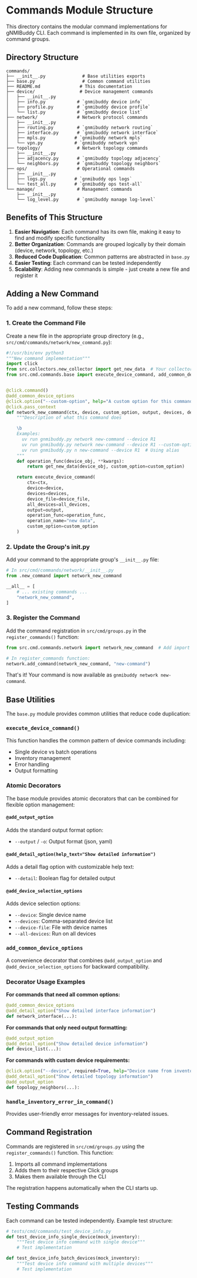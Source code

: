 # Commands Module Structure

This directory contains the modular command implementations for gNMIBuddy CLI. Each command is implemented in its own file, organized by command groups.

## Directory Structure

```
commands/
├── __init__.py              # Base utilities exports
├── base.py                  # Common command utilities
├── README.md               # This documentation
├── device/                 # Device management commands
│   ├── __init__.py
│   ├── info.py            # `gnmibuddy device info`
│   ├── profile.py         # `gnmibuddy device profile`
│   └── list.py            # `gnmibuddy device list`
├── network/               # Network protocol commands
│   ├── __init__.py
│   ├── routing.py         # `gnmibuddy network routing`
│   ├── interface.py       # `gnmibuddy network interface`
│   ├── mpls.py           # `gnmibuddy network mpls`
│   └── vpn.py            # `gnmibuddy network vpn`
├── topology/              # Network topology commands
│   ├── __init__.py
│   ├── adjacency.py       # `gnmibuddy topology adjacency`
│   └── neighbors.py       # `gnmibuddy topology neighbors`
├── ops/                   # Operational commands
│   ├── __init__.py
│   ├── logs.py           # `gnmibuddy ops logs`
│   └── test_all.py       # `gnmibuddy ops test-all`
└── manage/                # Management commands
    ├── __init__.py
    └── log_level.py       # `gnmibuddy manage log-level`
```

## Benefits of This Structure

1. **Easier Navigation**: Each command has its own file, making it easy to find and modify specific functionality
2. **Better Organization**: Commands are grouped logically by their domain (device, network, topology, etc.)
3. **Reduced Code Duplication**: Common patterns are abstracted in `base.py`
4. **Easier Testing**: Each command can be tested independently
5. **Scalability**: Adding new commands is simple - just create a new file and register it

## Adding a New Command

To add a new command, follow these steps:

### 1. Create the Command File

Create a new file in the appropriate group directory (e.g., `src/cmd/commands/network/new_command.py`):

```python
#!/usr/bin/env python3
"""New command implementation"""
import click
from src.collectors.new_collector import get_new_data  # Your collector
from src.cmd.commands.base import execute_device_command, add_common_device_options


@click.command()
@add_common_device_options
@click.option("--custom-option", help="A custom option for this command")
@click.pass_context
def network_new_command(ctx, device, custom_option, output, devices, device_file, all_devices):
    """Description of what this command does

    \b
    Examples:
      uv run gnmibuddy.py network new-command --device R1
      uv run gnmibuddy.py network new-command --device R1 --custom-option value
      uv run gnmibuddy.py n new-command --device R1  # Using alias
    """
    def operation_func(device_obj, **kwargs):
        return get_new_data(device_obj, custom_option=custom_option)

    return execute_device_command(
        ctx=ctx,
        device=device,
        devices=devices,
        device_file=device_file,
        all_devices=all_devices,
        output=output,
        operation_func=operation_func,
        operation_name="new data",
        custom_option=custom_option
    )
```

### 2. Update the Group's **init**.py

Add your command to the appropriate group's `__init__.py` file:

```python
# In src/cmd/commands/network/__init__.py
from .new_command import network_new_command

__all__ = [
    # ... existing commands ...
    "network_new_command",
]
```

### 3. Register the Command

Add the command registration in `src/cmd/groups.py` in the `register_commands()` function:

```python
from src.cmd.commands.network import network_new_command  # Add import

# In register_commands function:
network.add_command(network_new_command, "new-command")
```

That's it! Your command is now available as `gnmibuddy network new-command`.

## Base Utilities

The `base.py` module provides common utilities that reduce code duplication:

### `execute_device_command()`

This function handles the common pattern of device commands including:

- Single device vs batch operations
- Inventory management
- Error handling
- Output formatting

### Atomic Decorators

The base module provides atomic decorators that can be combined for flexible option management:

#### `@add_output_option`

Adds the standard output format option:

- `--output` / `-o`: Output format (json, yaml)

#### `@add_detail_option(help_text="Show detailed information")`

Adds a detail flag option with customizable help text:

- `--detail`: Boolean flag for detailed output

#### `@add_device_selection_options`

Adds device selection options:

- `--device`: Single device name
- `--devices`: Comma-separated device list
- `--device-file`: File with device names
- `--all-devices`: Run on all devices

### `add_common_device_options`

A convenience decorator that combines `@add_output_option` and `@add_device_selection_options` for backward compatibility.

### Decorator Usage Examples

**For commands that need all common options:**

```python
@add_common_device_options
@add_detail_option("Show detailed interface information")
def network_interface(...):
```

**For commands that only need output formatting:**

```python
@add_output_option
@add_detail_option("Show detailed device information")
def device_list(...):
```

**For commands with custom device requirements:**

```python
@click.option("--device", required=True, help="Device name from inventory")
@add_detail_option("Show detailed topology information")
@add_output_option
def topology_neighbors(...):
```

### `handle_inventory_error_in_command()`

Provides user-friendly error messages for inventory-related issues.

## Command Registration

Commands are registered in `src/cmd/groups.py` using the `register_commands()` function. This function:

1. Imports all command implementations
2. Adds them to their respective Click groups
3. Makes them available through the CLI

The registration happens automatically when the CLI starts up.

## Testing Commands

Each command can be tested independently. Example test structure:

```python
# tests/cmd/commands/test_device_info.py
def test_device_info_single_device(mock_inventory):
    """Test device info command with single device"""
    # Test implementation

def test_device_info_batch_devices(mock_inventory):
    """Test device info command with multiple devices"""
    # Test implementation
```

